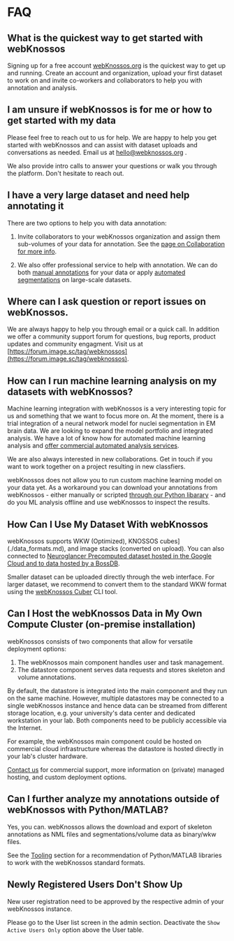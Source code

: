 # FAQ

## What is the quickest way to get started with webKnossos
Signing up for a free account [webKnossos.org](https://webknossos.org) is the quickest way to get up and running. Create an account and organization, upload your first dataset to work on and invite co-workers and collaborators to help you with annotation and analysis.

## I am unsure if webKnossos is for me or how to get started with my data
Please feel free to reach out to us for help. We are happy to help you get started with webKnossos and can assist with dataset uploads and conversations as needed. Email us at [hello@webknossos.org](mailto:hello@webknossos.org) .

We also provide intro calls to answer your questions or walk you through the platform. Don't hesitate to reach out.

## I have a very large dataset and need help annotating it
There are two options to help you with data annotation:
1. Invite collaborators to your webKnossos organization and assign them sub-volumes of your data for annotation. See the [page on Collaboration for more info](./sharing.md). 

2. We also offer professional service to help with annotation. We can do both [manual annotations](https://webknossos.org/services/annotations) for your data or apply [automated segmentations](https://webknossos.org/services/automated-segmentation) on large-scale datasets.

## Where can I ask question or report issues on webKnossos.

We are always happy to help you through email or a quick call. In addition we offer a community support forum for questions, bug reports, product updates and community engagment. Visit us at [https://forum.image.sc/tag/webknossos](https://forum.image.sc/tag/webknossos).

## How can I run machine learning analysis on my datasets with webKnossos?
Machine learning integration with webKnossos is a very interesting topic for us and something that we want to focus more on. 
At the moment, there is a trial integration of a neural network model for nuclei segmentation in EM brain data. 
We are looking to expand the model portfolio and integrated analysis. 
We have a lot of know how for automated machine learning analysis and [offer commercial automated analysis services](https://webknossos.org/services/automated-segmentation). 

We are also always interested in new collaborations. 
Get in touch if you want to work together on a project resulting in new classfiers.

webKnossos does not allow you to run custom machine learning model on your data yet. As a workaround you can download your annotations from webKnossos - either manually or scripted [through our Python libarary](./tooling.md) - and do you ML analysis offline and use webKnossos to inspect the results. 

## How Can I Use My Dataset With webKnossos

webKnossos supports WKW (Optimized), KNOSSOS cubes](./data_formats.md), and image stacks (converted on upload). You can also connected to [Neuroglancer Precomputed dataset hosted in the Google Cloud and to data hosted by a BossDB](https://github.com/scalableminds/webknossos-connect).

Smaller dataset can be uploaded directly through the web interface. For larger dataset, we recommend to convert them to the standard WKW format using the [webKnossos Cuber](https://docs.webknossos.org/wkcuber/index.html) CLI tool.

## Can I Host the webKnossos Data in My Own Compute Cluster (on-premise installation)

webKnossos consists of two components that allow for versatile deployment options:
1. The webKnossos main component handles user and task management.
2. The datastore component serves data requests and stores skeleton and volume annotations.

By default, the datastore is integrated into the main component and they run on the same machine.
However, multiple datastores may be connected to a single webKnossos instance and hence data can be streamed from different storage location, e.g. your university's data center and dedicated workstation in your lab.
Both components need to be publicly accessible via the Internet.

For example, the webKnossos main component could be hosted on commercial cloud infrastructure whereas the datastore is hosted directly in your lab's cluster hardware.

[Contact us](mailto:hello@webknossos.org) for commercial support, more information on (private) managed hosting, and custom deployment options.

## Can I further analyze my annotations outside of webKnossos with Python/MATLAB?
Yes, you can. webKnossos allows the download and export of skeleton annotations as NML files and segmentations/volume data as binary/wkw files.

See the [Tooling](./tooling.md) section for a recommendation of Python/MATLAB libraries to work with the webKnossos standard formats.

## Newly Registered Users Don't Show Up

New user registration need to be approved by the respective admin of your webKnossos instance.

Please go to the User list screen in the admin section.
Deactivate the `Show Active Users Only` option above the User table.